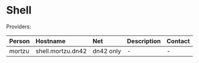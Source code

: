 # Shell

Providers:

| Person        | Hostname                             | Net              | Description | Contact       |
|:------------- |:------------------------------------ |:---------------- |:----------- |:------------- |
| mortzu        | shell.mortzu.dn42                    | dn42 only        | -           | -             |